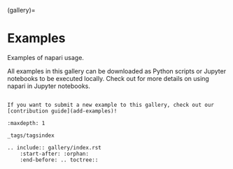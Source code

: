 (gallery)=
# Examples

Examples of napari usage.

All examples in this gallery can be downloaded as Python scripts or Jupyter
notebooks to be executed locally. Check out [](launch-jupyter) for more details
on using napari in Jupyter notebooks.

```{note}

If you want to submit a new example to this gallery, check out our
[contribution guide](add-examples)!
```

```{toctree}
:maxdepth: 1

_tags/tagsindex
```

```{eval-rst}
.. include:: gallery/index.rst
    :start-after: :orphan:
    :end-before: .. toctree::
```
